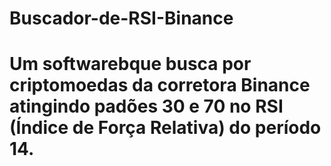 # Buscador-de-RSI-Binance
# Um softwarebque busca por criptomoedas da corretora Binance atingindo padões 30 e 70 no  RSI (Índice de Força Relativa)  do período 14.
